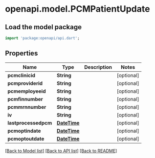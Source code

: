 # openapi.model.PCMPatientUpdate

## Load the model package
```dart
import 'package:openapi/api.dart';
```

## Properties
Name | Type | Description | Notes
------------ | ------------- | ------------- | -------------
**pcmclinicid** | **String** |  | [optional] 
**pcmproviderid** | **String** |  | [optional] 
**pcmemployeeid** | **String** |  | [optional] 
**pcmfinnumber** | **String** |  | [optional] 
**pcmmrnnumber** | **String** |  | [optional] 
**iv** | **String** |  | [optional] 
**lastprocessedpcm** | [**DateTime**](DateTime.md) |  | [optional] 
**pcmoptindate** | [**DateTime**](DateTime.md) |  | [optional] 
**pcmoptoutdate** | [**DateTime**](DateTime.md) |  | [optional] 

[[Back to Model list]](../README.md#documentation-for-models) [[Back to API list]](../README.md#documentation-for-api-endpoints) [[Back to README]](../README.md)


